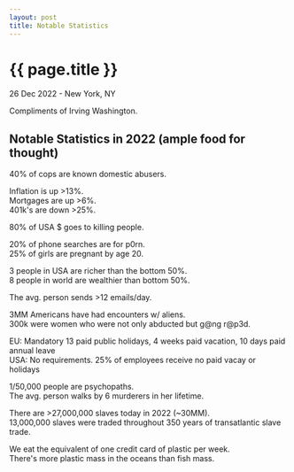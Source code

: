 ```yaml
---
layout: post
title: Notable Statistics
---
```


{{ page.title }}
================

<p class="meta">26 Dec 2022 - New York, NY</p>


Compliments of Irving Washington.


## Notable Statistics in 2022 (ample food for thought)
40% of cops are known domestic abusers.

Inflation is up >13%.  
Mortgages are up >6%.  
401k's are down >25%.

80% of USA $ goes to killing people.

20% of phone searches are for p0rn.  
25% of girls are pregnant by age 20.

3 people in USA are richer than the bottom 50%.  
8 people in world are wealthier than bottom 50%.

The avg. person sends >12 emails/day.

3MM Americans have had encounters w/ aliens.  
300k were women who were not only abducted but g@ng r@p3d.

EU: Mandatory 13 paid public holidays, 4 weeks paid vacation, 10 days paid annual leave  
USA: No requirements. 25% of employees receive no paid vacay or holidays

1/50,000 people are psychopaths.  
The avg. person walks by 6 murderers in her lifetime.

There are >27,000,000 slaves today in 2022 (~30MM).  
13,000,000 slaves were traded throughout 350 years of transatlantic slave trade.

We eat the equivalent of one credit card of plastic per week.  
There's more plastic mass in the oceans than fish mass.